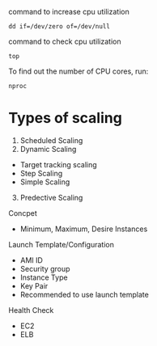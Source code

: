 command to increase cpu utilization
```
dd if=/dev/zero of=/dev/null
```
command to check cpu utilization
```
top
```
To find out the number of CPU cores, run:
```
nproc
```
# Types of scaling
1. Scheduled Scaling
2. Dynamic Scaling
- Target tracking scaling
- Step Scaling
- Simple Scaling
3. Predective Scaling

Concpet
- Minimum, Maximum, Desire Instances

Launch Template/Configuration
- AMI ID
- Security group 
- Instance Type
- Key Pair
- Recommended to use launch template

Health Check
- EC2
- ELB